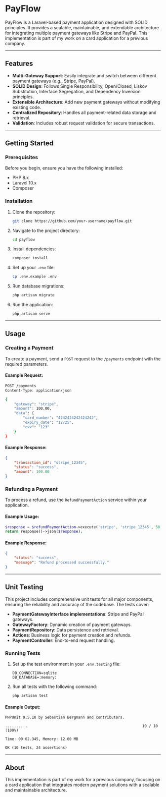 # PayFlow

PayFlow is a Laravel-based payment application designed with SOLID principles. It provides a scalable, maintainable, and extendable architecture for integrating multiple payment gateways like Stripe and PayPal. This implementation is part of my work on a card application for a previous company.

---

## Features

- **Multi-Gateway Support**: Easily integrate and switch between different payment gateways (e.g., Stripe, PayPal).
- **SOLID Design**: Follows Single Responsibility, Open/Closed, Liskov Substitution, Interface Segregation, and Dependency Inversion principles.
- **Extensible Architecture**: Add new payment gateways without modifying existing code.
- **Centralized Repository**: Handles all payment-related data storage and retrieval.
- **Validation**: Includes robust request validation for secure transactions.

---

## Getting Started

### Prerequisites

Before you begin, ensure you have the following installed:

- PHP 8.x
- Laravel 10.x
- Composer

### Installation

1. Clone the repository:
   ```bash
   git clone https://github.com/your-username/payflow.git
   ```

2. Navigate to the project directory:
   ```bash
   cd payflow
   ```

3. Install dependencies:
   ```bash
   composer install
   ```

4. Set up your `.env` file:
   ```bash
   cp .env.example .env
   ```

5. Run database migrations:
   ```bash
   php artisan migrate
   ```

6. Run the application:
   ```bash
   php artisan serve
   ```

---

## Usage

### Creating a Payment

To create a payment, send a `POST` request to the `/payments` endpoint with the required parameters.

#### Example Request:
```bash
POST /payments
Content-Type: application/json

{
    "gateway": "stripe",
    "amount": 100.00,
    "data": {
        "card_number": "4242424242424242",
        "expiry_date": "12/25",
        "cvv": "123"
    }
}
```

#### Example Response:
```json
{
    "transaction_id": "stripe_12345",
    "status": "success",
    "amount": 100.00
}
```

### Refunding a Payment

To process a refund, use the `RefundPaymentAction` service within your application.

#### Example Usage:
```php
$response = $refundPaymentAction->execute('stripe', 'stripe_12345', 50.00);
return response()->json($response);
```

#### Example Response:
```json
{
    "status": "success",
    "message": "Refund processed successfully."
}
```

---

## Unit Testing

This project includes comprehensive unit tests for all major components, ensuring the reliability and accuracy of the codebase. The tests cover:

- **PaymentGatewayInterface implementations**: Stripe and PayPal gateways.
- **GatewayFactory**: Dynamic creation of payment gateways.
- **PaymentRepository**: Data persistence and retrieval.
- **Actions**: Business logic for payment creation and refunds.
- **PaymentController**: End-to-end request handling.

### Running Tests

1. Set up the test environment in your `.env.testing` file:
   ```dotenv
   DB_CONNECTION=sqlite
   DB_DATABASE=:memory:
   ```

2. Run all tests with the following command:
   ```bash
   php artisan test
   ```

#### Example Output:
```
PHPUnit 9.5.10 by Sebastian Bergmann and contributors.

..........                                                    10 / 10 (100%)

Time: 00:02.345, Memory: 12.00 MB

OK (10 tests, 24 assertions)
```

---

## About

This implementation is part of my work for a previous company, focusing on a card application that integrates modern payment solutions with a scalable and maintainable architecture.


